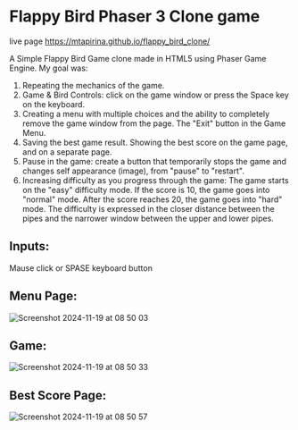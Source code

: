 # Flappy Bird Phaser 3 Clone game
live page https://mtapirina.github.io/flappy_bird_clone/

A Simple Flappy Bird Game clone made in HTML5 using Phaser Game Engine.
My goal was: 
1. Repeating the mechanics of the game.
2. Game & Bird Controls: click on the game window or press the Space key on the keyboard.
3. Creating a menu with multiple choices and the ability to completely remove the game window from the page. The "Exit" button in the Game Menu.
4. Saving the best game result. Showing the best score on the game page, and on a separate page.
5. Pause in the game: create a button that temporarily stops the game and changes self appearance (image), from "pause" to "restart".
6. Increasing difficulty as you progress through the game: The game starts on the "easy" difficulty mode. If the score is 10, the game goes into "normal" mode. After the score reaches 20, the game goes into "hard" mode. The difficulty is expressed in the closer distance between the pipes and the narrower window between the upper and lower pipes.
   
## Inputs:
Mause click or SPASE keyboard button 

## Menu Page:

![Screenshot 2024-11-19 at 08 50 03](https://github.com/user-attachments/assets/7257a6e1-3b59-4966-b190-807dfe1136fd)


## Game:

![Screenshot 2024-11-19 at 08 50 33](https://github.com/user-attachments/assets/5c5d87b4-82af-4376-8743-6a4baf2934b2)

## Best Score Page:


![Screenshot 2024-11-19 at 08 50 57](https://github.com/user-attachments/assets/ec518470-251c-428e-8ac9-9673278aa9b6)
